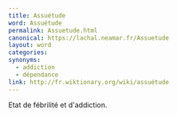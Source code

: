 ```yaml
---
title: Assuétude
word: Assuétude
permalink: Assuetude.html
canonical: https://lachal.neamar.fr/Assuetude
layout: word
categories:
synonyms:
  - addiction
  - dépendance
link: http://fr.wiktionary.org/wiki/assuétude
---
```


Etat de fébrilité et d'addiction.

